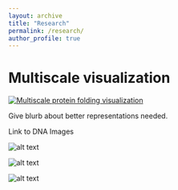 ```yaml
---
layout: archive
title: "Research"
permalink: /research/
author_profile: true
---
```


# Multiscale visualization

[![Multiscale protein folding visualization](https://img.youtube.com/vi/GFK5kbQcaYQ/0.jpg)](https://www.youtube.com/watch?v=GFK5kbQcaYQ "Multiscale Visualization")


Give blurb about better representations needed.


Link to DNA Images


![alt text](https://matt-hamilton.ca/images/dna1.png "Logo Title Text 1")

![alt text](https://matt-hamilton.ca/images/dna2.png "Logo Title Text 1")

![alt text](https://matt-hamilton.ca/images/dna3.png "Logo Title Text 1")